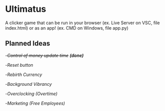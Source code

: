 # Ultimatus
A clicker game that can be run in your browser (ex. Live Server on VSC, file index.html) or as an app! (ex. CMD on Windows, file app.py)


## Planned Ideas

-~~_Control of money update time_~~   ___(done)___

-_Reset button_

-_Rebirth Currency_

-_Background Vibrancy_

-_Overclocking (Overtime)_

-_Marketing (Free Employees)_

